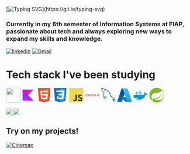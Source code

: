 [![Typing SVG](https://readme-typing-svg.herokuapp.com?color=%23003366&lines=Hi+there,+I'm+Lucas!;Oi,+eu+sou+o+Lucas!)](https://git.io/typing-svg)
### Currently in my 6th semester of Information Systems at FIAP, passionate about tech and always exploring new ways to expand my skills and knowledge.

[![linkedin](https://img.shields.io/badge/linkedIn-0A66C2?style=for-the-badge&logo=linkedin&logoColor=white)](https://www.linkedin.com/in/lucasdelimabzr) [![Gmail](https://img.shields.io/badge/gmail-D14836?style=for-the-badge)](mailto:lucasdelimabzr@gmail.com)

# Tech stack I've been studying
<img src="https://cdn.jsdelivr.net/gh/devicons/devicon/icons/java/java-original.svg" width="40" height="40"/><img src="https://raw.githubusercontent.com/devicons/devicon/refs/heads/master/icons/kotlin/kotlin-original.svg" width="40" height="40">
<img src="https://raw.githubusercontent.com/devicons/devicon/6910f0503efdd315c8f9b858234310c06e04d9c0/icons/html5/html5-original.svg" width="40" height="40">
<img src="https://github.com/devicons/devicon/blob/master/icons/css3/css3-original.svg" width="40" height="40">
<img src="https://github.com/devicons/devicon/blob/master/icons/javascript/javascript-original.svg" width="40" height="40">
<img src="https://github.com/devicons/devicon/blob/master/icons/oracle/oracle-original.svg" width="40" height="40"/>
<img src="https://github.com/devicons/devicon/blob/master/icons/mysql/mysql-original.svg" width="40" height="40"/>
<img src="https://github.com/devicons/devicon/blob/master/icons/azure/azure-original.svg" width="40" height="40"/>
<img src="https://raw.githubusercontent.com/devicons/devicon/ca28c779441053191ff11710fe24a9e6c23690d6/icons/docker/docker-plain.svg" width="40" height="40">
<img src="https://github.com/devicons/devicon/blob/master/icons/spring/spring-original.svg" width="40" height="40">





<a href="https://github.com/lucaslimb">
  <img height="180em" src="https://github-readme-stats-eight-theta.vercel.app/api?username=lucaslimb&show_icons=true&theme=algolia&include_all_commits=true&count_private=true"/>
  <img height="180em" src="https://github-readme-stats-eight-theta.vercel.app/api/top-langs/?username=lucaslimb&layout=compact&langs_count=6&theme=algolia"/>
</a>

## Try on my projects!

[![Cinemap](https://img.shields.io/badge/Cinemap-181717?style=for-the-badge&logo=android&logoColor=white&color=4dfed1)](https://github.com/lucaslimb/cinemap/releases/latest)
